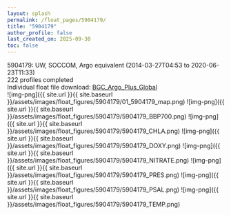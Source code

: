 ```yaml
---
layout: splash
permalink: /float_pages/5904179/
title: "5904179"
author_profile: false
last_created_on: 2025-09-30
toc: false
---
```

 
5904179: UW, SOCCOM, Argo equivalent (2014-03-27T04:53 to 2020-06-23T11:33)\
222 profiles completed\
Individual float file download: [BGC_Argo_Plus_Global](https://ftp.soest.hawaii.edu/bgc_argo_plus/Individual_Floats/outliers_removed/5904179_Sprof_processed.nc)\
![img-png]({{ site.url }}{{ site.baseurl }}/assets/images/float_figures/5904179/01_5904179_map.png)
![img-png]({{ site.url }}{{ site.baseurl }}/assets/images/float_figures/5904179/5904179_BBP700.png)
![img-png]({{ site.url }}{{ site.baseurl }}/assets/images/float_figures/5904179/5904179_CHLA.png)
![img-png]({{ site.url }}{{ site.baseurl }}/assets/images/float_figures/5904179/5904179_DOXY.png)
![img-png]({{ site.url }}{{ site.baseurl }}/assets/images/float_figures/5904179/5904179_NITRATE.png)
![img-png]({{ site.url }}{{ site.baseurl }}/assets/images/float_figures/5904179/5904179_PRES.png)
![img-png]({{ site.url }}{{ site.baseurl }}/assets/images/float_figures/5904179/5904179_PSAL.png)
![img-png]({{ site.url }}{{ site.baseurl }}/assets/images/float_figures/5904179/5904179_TEMP.png)
